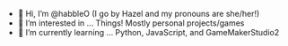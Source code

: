 - 👋 Hi, I’m @habbleO (I go by Hazel and my pronouns are she/her!)
- 👀 I’m interested in ... Things! Mostly personal projects/games
- 🌱 I’m currently learning ... Python, JavaScript, and GameMakerStudio2

<!---
habbleO/habbleO is a ✨ special ✨ repository because its `README.md` (this file) appears on your GitHub profile.
You can click the Preview link to take a look at your changes.
--->
